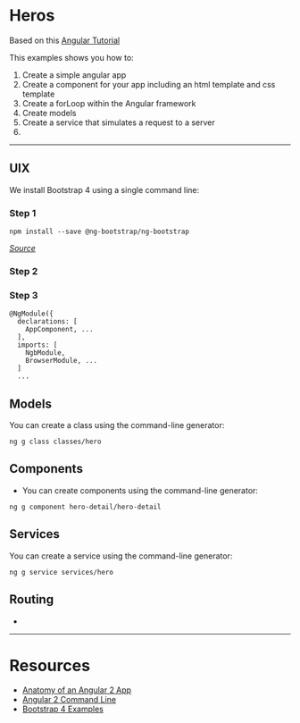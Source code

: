 # Heros

Based on this [Angular Tutorial](https://angular.io/docs/ts/latest/tutorial/toh-pt4.html)


This examples shows you how to:

1. Create a simple angular app
2. Create a component for your app including an html template and css template
3. Create a forLoop within the Angular framework
4. Create models
5. Create a service that simulates a request to a server
6. 


---

## UIX

We install Bootstrap 4 using a single command line:

### Step 1
```language-powerbash
npm install --save @ng-bootstrap/ng-bootstrap
```
*[Source](https://ng-bootstrap.github.io/#/getting-started)*

### Step 2


### Step 3

```language-javascript
@NgModule({
  declarations: [
    AppComponent, ...
  ],
  imports: [
	NgbModule,
    BrowserModule, ...
  ]
  ...
```



## Models

You can create a class using the command-line generator:
```language-javascript
ng g class classes/hero
```


## Components

* You can create components using the command-line generator:

```language-javascript
ng g component hero-detail/hero-detail
```

## Services

You can create a service using the command-line generator:

```language-javascript
ng g service services/hero
```


## Routing

* 



---


# Resources

* [Anatomy of an Angular 2 App](http://www.chrisjmendez.com/2016/12/21/anatomy-of-an-angular-2-app/)
* [Angular 2 Command Line](https://cli.angular.io/)
* [Bootstrap 4 Examples](https://v4-alpha.getbootstrap.com/components/buttons/)